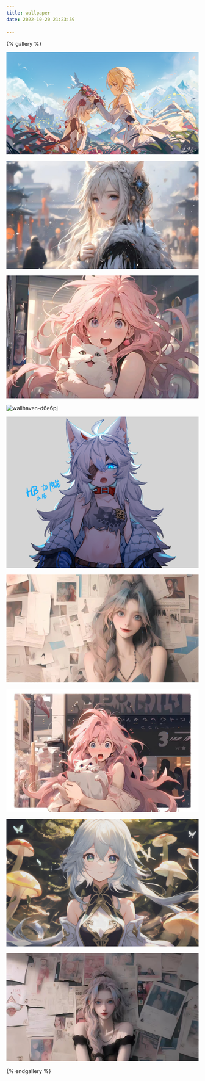 ```yaml
---
title: wallpaper
date: 2022-10-20 21:23:59

---
```


{% gallery %}

![e83085bdecbaba1cc4f33235876d3146_r](../../photo/background/1.jpg)

![t01d1508a8790f4b084](../../photo/background/2.jpg)

![t01f0e4e561e02181c6](../../photo/background/3.jpg)

![wallhaven-d6e6pj](../../photo/background/4.jpg)

![wallhaven-vqyq98](../../photo/background/5.png)

![wallhaven-weleq7](../../photo/background/6.jpg)

![82da98d8d2cb4c57863d46ba43aca34e](../../photo/background/7.jpg)

![5805540bf8358639cfbbf42e92abab4914df2411](../../photo/background/8.jpg)

![about1](../../photo/background/9.jpg)

{% endgallery %}
